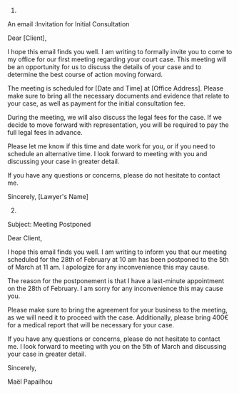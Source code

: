 1)
An email :Invitation for Initial Consultation

Dear [Client],

I hope this email finds you well. I am writing to formally invite you to come to my office for our first meeting regarding your court case. This meeting will be an opportunity for us to discuss the details of your case and to determine the best course of action moving forward.

The meeting is scheduled for [Date and Time] at [Office Address]. Please make sure to bring all the necessary documents and evidence that relate to your case, as well as payment for the initial consultation fee.

During the meeting, we will also discuss the legal fees for the case. If we decide to move forward with representation, you will be required to pay the full legal fees in advance.

Please let me know if this time and date work for you, or if you need to schedule an alternative time. I look forward to meeting with you and discussing your case in greater detail.

If you have any questions or concerns, please do not hesitate to contact me.

Sincerely,
[Lawyer's Name]

2)
Subject: Meeting Postponed 

Dear Client, 

I hope this email finds you well. I am writing to inform you that our meeting scheduled for the 28th of February at 10 am has been postponed to the 5th of March at 11 am. I apologize for any inconvenience this may cause. 

The reason for the postponement is that I have a last-minute appointment on the 28th of February. I am sorry for any inconvenience this may cause you. 

Please make sure to bring the agreement for your business to the meeting, as we will need it to proceed with the case. Additionally, please bring 400€ for a medical report that will be necessary for your case. 

If you have any questions or concerns, please do not hesitate to contact me. I look forward to meeting with you on the 5th of March and discussing your case in greater detail. 

Sincerely, 

Maël Papailhou